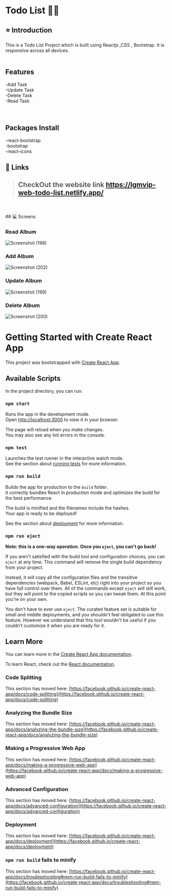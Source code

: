 # Todo List  🚀🚀

## ⭐ Introduction

This is a Todo List Project which is built using Reactjs ,CSS  , Bootstrap. It is responsive across all devices.
<br/>
<br/>

## Features
-Add Task <br/>
-Update Task<br/>
-Delete Task<br/>
-Read Task<br/>
<br/>
<br/>

## Packages Install
-react-bootstrap<br/>
-bootstrap<br/>
-react-icons<br/>




## 🔗 Links
> ## CheckOut the website link  https://lgmvip-web-todo-list.netlify.app/
<br/>
<br/>
## 💻 Screens

### Read Album
![Screenshot (198)](https://user-images.githubusercontent.com/102378038/225042417-26d8db3f-1182-4886-a666-154a23b4c210.png)



###  Add Album


![Screenshot (202)](https://user-images.githubusercontent.com/102378038/225042457-10eac011-8406-420c-8a74-8446535158ba.png)



###  Update Album

![Screenshot (199)](https://user-images.githubusercontent.com/102378038/225042524-8a410298-d7f7-4892-b042-870929dab522.png)




###  Delete Album 
![Screenshot (200)](https://user-images.githubusercontent.com/102378038/225042572-d905f82e-ec91-4c98-aa7e-81aa9d2d1275.png)



# Getting Started with Create React App

This project was bootstrapped with [Create React App](https://github.com/facebook/create-react-app).

## Available Scripts

In the project directory, you can run:

### `npm start`

Runs the app in the development mode.\
Open [http://localhost:3000](http://localhost:3000) to view it in your browser.

The page will reload when you make changes.\
You may also see any lint errors in the console.

### `npm test`

Launches the test runner in the interactive watch mode.\
See the section about [running tests](https://facebook.github.io/create-react-app/docs/running-tests) for more information.

### `npm run build`

Builds the app for production to the `build` folder.\
It correctly bundles React in production mode and optimizes the build for the best performance.

The build is minified and the filenames include the hashes.\
Your app is ready to be deployed!

See the section about [deployment](https://facebook.github.io/create-react-app/docs/deployment) for more information.

### `npm run eject`

**Note: this is a one-way operation. Once you `eject`, you can't go back!**

If you aren't satisfied with the build tool and configuration choices, you can `eject` at any time. This command will remove the single build dependency from your project.

Instead, it will copy all the configuration files and the transitive dependencies (webpack, Babel, ESLint, etc) right into your project so you have full control over them. All of the commands except `eject` will still work, but they will point to the copied scripts so you can tweak them. At this point you're on your own.

You don't have to ever use `eject`. The curated feature set is suitable for small and middle deployments, and you shouldn't feel obligated to use this feature. However we understand that this tool wouldn't be useful if you couldn't customize it when you are ready for it.

## Learn More

You can learn more in the [Create React App documentation](https://facebook.github.io/create-react-app/docs/getting-started).

To learn React, check out the [React documentation](https://reactjs.org/).

### Code Splitting

This section has moved here: [https://facebook.github.io/create-react-app/docs/code-splitting](https://facebook.github.io/create-react-app/docs/code-splitting)

### Analyzing the Bundle Size

This section has moved here: [https://facebook.github.io/create-react-app/docs/analyzing-the-bundle-size](https://facebook.github.io/create-react-app/docs/analyzing-the-bundle-size)

### Making a Progressive Web App

This section has moved here: [https://facebook.github.io/create-react-app/docs/making-a-progressive-web-app](https://facebook.github.io/create-react-app/docs/making-a-progressive-web-app)

### Advanced Configuration

This section has moved here: [https://facebook.github.io/create-react-app/docs/advanced-configuration](https://facebook.github.io/create-react-app/docs/advanced-configuration)

### Deployment

This section has moved here: [https://facebook.github.io/create-react-app/docs/deployment](https://facebook.github.io/create-react-app/docs/deployment)

### `npm run build` fails to minify

This section has moved here: [https://facebook.github.io/create-react-app/docs/troubleshooting#npm-run-build-fails-to-minify](https://facebook.github.io/create-react-app/docs/troubleshooting#npm-run-build-fails-to-minify)
